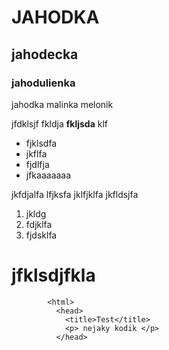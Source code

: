 # JAHODKA

## jahodecka

### jahodulienka

jahodka malinka melonik

jfdklsjf fkldja **fkljsda** klf

* fjklsdfa
* jkflfa
* fjdlfja
* jfkaaaaaaa

jkfdjalfa
lfjksfa
jklfjklfa
jkfldsjfa

1. jkldg
2. fdjklfa
3. fjdsklfa

# jfklsdjfkla

```
        <html>
          <head>
            <title>Test</title>
            <p> nejaky kodik </p>
          </head>
```
